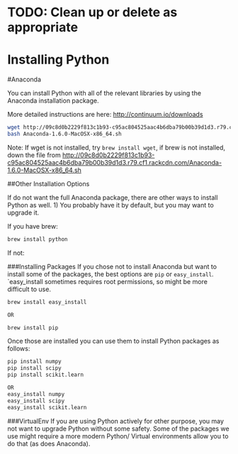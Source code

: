 # TODO: Clean up or delete as appropriate

# Installing Python

#Anaconda

You can install Python with all of the relevant libraries by using the Anaconda installation package.

More detailed instructions are here: http://continuum.io/downloads

```sh
wget http://09c8d0b2229f813c1b93-c95ac804525aac4b6dba79b00b39d1d3.r79.cf1.rackcdn.com/Anaconda-1.6.0-MacOSX-x86_64.sh
bash Anaconda-1.6.0-MacOSX-x86_64.sh
```

Note: If wget is not installed, try `brew install wget`, if brew is not installed, down the file from http://09c8d0b2229f813c1b93-c95ac804525aac4b6dba79b00b39d1d3.r79.cf1.rackcdn.com/Anaconda-1.6.0-MacOSX-x86_64.sh

##Other Installation Options

If do not want the full Anaconda package, there are other ways to install Python as well.  1) You probably have it by default, but you may want to upgrade it.


If you have brew:
```sh
brew install python
```

If not:

###Installing Packages
If you chose not to install Anaconda but want to install some of the packages, the best options are `pip` or `easy_install`.  `easy_install sometimes requires root permissions, so might be more difficult to use.

```sh
brew install easy_install 

OR

brew install pip
```

Once those are installed you can use them to install Python packages as follows:

```sh
pip install numpy
pip install scipy
pip install scikit.learn

OR
easy_install numpy
easy_install scipy
easy_install scikit.learn
```

###VirtualEnv
If you are using Python actively for other purpose, you may not want to upgrade Python without some safety. Some of the packages we use might require a more modern Python/ Virtual environments allow you to do that (as does Anaconda).
